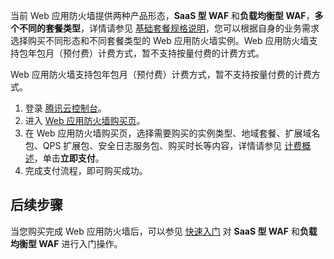 当前 Web 应用防火墙提供两种产品形态，**SaaS 型 WAF** 和**负载均衡型 WAF**，**多个不同的套餐类型**，详情请参见 [基础套餐规格说明](https://cloud.tencent.com/document/product/627/11730#base)，您可以根据自身的业务需求选择购买不同形态和不同套餐类型的 Web 应用防火墙实例。Web 应用防火墙支持包年包月（预付费）计费方式，暂不支持按量付费的计费方式。

Web 应用防火墙支持包年包月（预付费）计费方式，暂不支持按量付费的计费方式。

1. 登录 [腾讯云控制台](https://console.cloud.tencent.com/)。
2. 进入 [Web 应用防火墙购买页](https://buy.cloud.tencent.com/buy/waf)。
3. 在 Web 应用防火墙购买页，选择需要购买的实例类型、地域套餐、扩展域名包、QPS 扩展包、安全日志服务包、购买时长等内容，详情请参见 [计费概述](https://cloud.tencent.com/document/product/627/11730)，单击**立即支付**。
4. 完成支付流程，即可购买成功。

## 后续步骤
当您购买完成 Web 应用防火墙后，可以参见 [快速入门](https://cloud.tencent.com/document/product/627/18635) 对 **SaaS 型 WAF** 和**负载均衡型 WAF** 进行入门操作。
